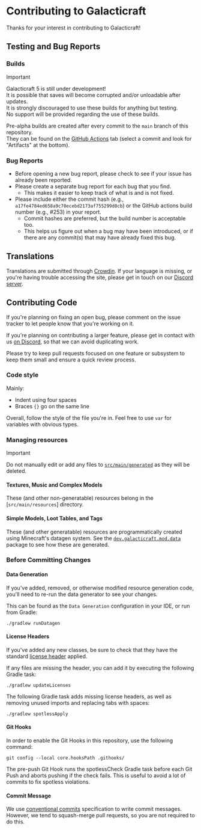 Contributing to Galacticraft
=

Thanks for your interest in contributing to Galacticraft!

## Testing and Bug Reports

### Builds
> [!IMPORTANT]
> Galacticraft 5 is still under development!\
> It is possible that saves will become corrupted and/or unloadable after updates.\
> It is strongly discouraged to use these builds for anything but testing.\
> No support will be provided regarding the use of these builds.

Pre-alpha builds are created after every commit to the `main` branch of this repository.\
They can be found on the [GitHub Actions][actions] tab (select a commit and look for "Artifacts" at the bottom).

### Bug Reports
* Before opening a new bug report, please check to see if your issue has already been reported.
* Please create a separate bug report for each bug that you find.
  * This makes it easier to keep track of what is and is not fixed.
* Please include either the commit hash (e.g., `a17fe4784ed658a9c70ecebd2173af755299d0cb`)
or the GitHub actions build number (e.g., #253) in your report.
  * Commit hashes are preferred, but the build number is acceptable too.
  * This helps us figure out when a bug may have been introduced,
  or if there are any commit(s) that may have already fixed this bug. 

## Translations
Translations are submitted through [Crowdin][crowdin].
If your language is missing, or you're having trouble accessing the site,
please get in touch on our [Discord server][discord].

## Contributing Code

If you're planning on fixing an open bug,
please comment on the issue tracker to let people know that you're working on it.

If you're planning on contributing a larger feature,
please get in contact with us [on Discord][discord], so that we can avoid duplicating work.

Please try to keep pull requests focused on one feature or subsystem
to keep them small and ensure a quick review process.

### Code style
Mainly:
* Indent using four spaces
* Braces `{}` go on the same line

Overall, follow the style of the file you're in.
Feel free to use `var` for variables with obvious types.

### Managing resources
> [!IMPORTANT]
> Do not manually edit or add any files to [`src/main/generated`][generated] as they will be deleted.

#### Textures, Music and Complex Models
These (and other non-generatable) resources belong in the [`src/main/resources`] directory.

#### Simple Models, Loot Tables, and Tags
These (and other generatable) resources are programmatically created using Minecraft's datagen system.
See the [`dev.galacticraft.mod.data`](/src/main/java/dev/galacticraft/mod/data) package to see how these are generated.

### Before Committing Changes

#### Data Generation
If you've added, removed, or otherwise modified resource generation code,
you'll need to re-run the data generator to see your changes.

This can be found as the `Data Generation` configuration in your IDE, or run from Gradle:
```shell
./gradlew runDatagen
```

#### License Headers
If you've added any new classes, be sure to check that they have the standard [license header][license header] applied.

If any files are missing the header, you can add it by executing the following Gradle task:
```shell
./gradlew updateLicenses
```

The following Gradle task adds missing license headers, as well as removing unused imports and replacing tabs with spaces:
```shell
./gradlew spotlessApply
```

#### Git Hooks
In order to enable the Git Hooks in this repository, use the following command:
```shell
git config --local core.hooksPath .githooks/
```

The pre-push Git Hook runs the spotlessCheck Gradle task before each Git Push and aborts pushing if the check fails. This is useful to avoid a lot of commits to fix spotless violations.

#### Commit Message
We use [conventional commits][conventional commits] specification to write commit messages.
However, we tend to squash-merge pull requests, so you are not required to do this.


[actions]: https://github.com/TeamGalacticraft/Galacticraft/actions/workflows/build.yml?query=branch%3Amain+is%3Asuccess
[conventional commits]: https://www.conventionalcommits.org
[crowdin]: https://teamgalacticraft.crowdin.com/galacticraft
[discord]: https://discord.gg/n3QqhMYyFK
[generated]: /src/main/generated
[license header]: /LICENSE_HEADER.txt
